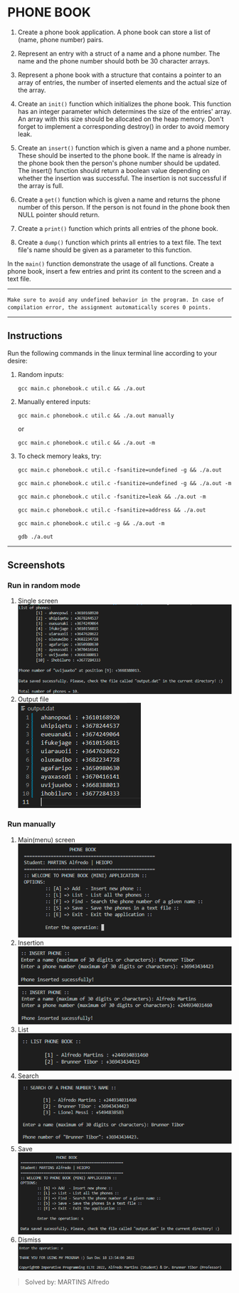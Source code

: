 # PHONE BOOK

1. Create a phone book application. A phone book can store a list of (name, phone number) pairs.

2. Represent an entry with a struct of a name and a phone number. The name and the phone number should both be 30 character arrays.

3. Represent a phone book with a structure that contains a pointer to an array of entries, the number of inserted elements and the actual size of the array.

4. Create an `init()` function which initializes the phone book. This function has an integer parameter which determines the size of the entries' array. An array with this size should be allocated on the heap memory. Don't forget to implement a corresponding destroy() in order to avoid memory leak.

5. Create an `insert()` function which is given a name and a phone number. These should be inserted to the phone book. If the name is already in the phone book then the person's phone number should be updated. The insert() function should return a boolean value depending on whether the insertion was successful. The insertion is not successful if the array is full.

6. Create a `get()` function which is given a name and returns the phone number of this person. If the person is not found in the phone book then NULL pointer should return.

7. Create a `print()` function which prints all entries of the phone book.

8. Create a `dump()` function which prints all entries to a text file. The text file's name should be given as a parameter to this function.

In the `main()` function demonstrate the usage of all functions. Create a phone book, insert a few entries and print its content to the screen and a text file.

___

`Make sure to avoid any undefined behavior in the program. In case of compilation error, the assignment automatically scores 0 points.`
___

## Instructions
Run the following commands in the linux terminal line according to your desire:

1. Random inputs:
    ```
    gcc main.c phonebook.c util.c && ./a.out
    ```
2. Manually entered inputs:
    ```
    gcc main.c phonebook.c util.c && ./a.out manually
    ```
    or
    ```
    gcc main.c phonebook.c util.c && ./a.out -m
    ```
3. To check memory leaks, try:
    ```
    gcc main.c phonebook.c util.c -fsanitize=undefined -g && ./a.out
    ```
    ```
    gcc main.c phonebook.c util.c -fsanitize=undefined -g && ./a.out -m
    ```
    ```
    gcc main.c phonebook.c util.c -fsanitize=leak && ./a.out -m
    ```    
    ```
    gcc main.c phonebook.c util.c -fsanitize=address && ./a.out
    ```
    ```
    gcc main.c phonebook.c util.c -g && ./a.out -m
    ```
    ```
    gdb ./a.out
    ```
___
## Screenshots

### Run in random mode
1. Single screen
   <br>
   ![Run random mode](screenshots/run_randomly.png)
   <br>
2. Output file
    <br>
    ![Output of random mode](screenshots/output_random.png)
    <br>
### Run manually
1. Main(menu) screen
    <br>
    ![Main screen and insertion](screenshots/menu.png)
    <br>
2. Insertion
    <br>
    ![Insertion of a phone](screenshots/insert_1.png)
    <br>
    ![Insertion of another phone](screenshots/insert_2.png)
    <br>
3. List 
    <br>
    ![List all the phones](screenshots/list.png)
    <br>
4. Search
   <br>
   ![Search a name](screenshots/search.png)
   <br>
5. Save
    <br>
    ![Save of data](screenshots/data_saved.png)
    <br>
6. Dismiss
    <br>
    ![Goodbye message](screenshots/dismiss.png)
    <br>

> Solved by: MARTINS Alfredo